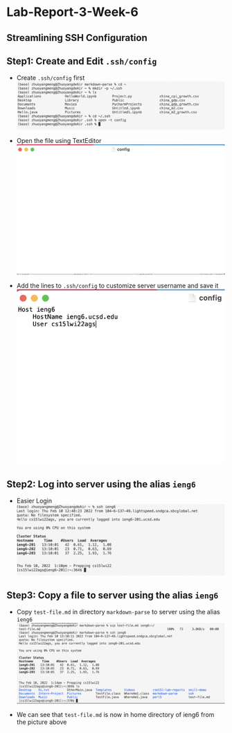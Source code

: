 # Lab-Report-3-Week-6

## Streamlining SSH Configuration


## Step1: Create and Edit `.ssh/config`
- Create `.ssh/config` first ![makeConfig](screen-shots-report3/makeConfig.png)


- Open the file using TextEditor
![opeConfig](screen-shots-report3/openConfig.png)


- Add the lines to `.ssh/config` to customize server username and save it ![editConfig](screen-shots-report3/editConfig.png)




## Step2: Log into server using the alias `ieng6`
- Easier Login ![login](screen-shots-report3/login.png)




## Step3: Copy a file to server using the alias `ieng6`
- Copy `test-file.md` in directory `markdown-parse` to server using the alias `ieng6` ![scp](screen-shots-report3/scp.png)

- We can see that `test-file.md` is now in home directory of ieng6 from the picture above